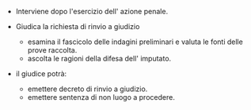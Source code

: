 

- Interviene dopo l'esercizio dell' azione penale. 

- Giudica la richiesta di rinvio a giudizio
	- esamina il fascicolo delle indagini preliminari e valuta le fonti delle prove raccolta. 
	- ascolta le ragioni della difesa dell' imputato. 
	
- il giudice potrà:
	- emettere decreto di rinvio a giudizio.
	- emettere sentenza di non luogo a procedere. 